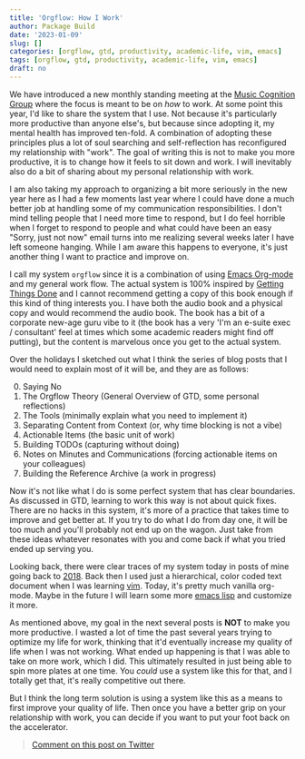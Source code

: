 ```yaml
---
title: 'Orgflow: How I Work'
author: Package Build
date: '2023-01-09'
slug: []
categories: [orgflow, gtd, productivity, academic-life, vim, emacs]
tags: [orgflow, gtd, productivity, academic-life, vim, emacs]
draft: no
---
```


We have introduced a new monthly standing meeting at the [Music Cognition Group](https://www.mcg.uva.nl/) where the focus is meant to be on _how_ to work.
At some point this year, I'd like to share the system that I use.
Not because it's particularly more productive than anyone else's, but because since adopting it, my mental health has improved ten-fold.
A combination of adopting these principles plus a lot of soul searching and self-reflection has reconfigured my relationship with "work".
The goal of writing this is not to make you more productive, it is to change how it feels to sit down and work.
I will inevitably also do a bit of sharing about my personal relationship with work.

I am also taking my approach to organizing a bit more seriously in the new year here as I had a few moments last year where I could have done a much better job at handling some of my communication responsibilities.
I don't mind telling people that I need more time to respond, but I do feel horrible when I forget to respond to people and what could have been an easy "Sorry, just not now" email turns into me realizing several weeks later I have left someone hanging.
While I am aware this happens to everyone, it's just another thing I want to practice and improve on.

I call my system `orgflow` since it is a combination of using [Emacs Org-mode](https://orgmode.org/) and my general work flow.
The actual system is 100% inspired by [Getting Things Done](https://gettingthingsdone.com/what-is-gtd/) and I cannot recommend getting a copy of this book enough if this kind of thing interests you.
I have both the audio book and a physical copy and would recommend the audio book.
The book has a bit of a corporate new-age guru vibe to it (the book has a very 'I'm an e-suite exec / consultant' feel at times which some academic readers might find off putting), but the content is marvelous once you get to the actual system.

Over the holidays I sketched out what I think the series of blog posts that I would need to explain most of it will be, and they are as follows:

0. Saying No 
1. The Orgflow Theory (General Overview of GTD, some personal reflections)
2. The Tools (minimally explain what you need to implement it)
3. Separating Content from Context (or, why time blocking is not a vibe)
4. Actionable Items (the basic unit of work)
5. Building TODOs (capturing without doing) 
6. Notes on Minutes and Communications (forcing actionable items on your colleagues)
7. Building the Reference Archive (a work in progress)

Now it's not like what I do is some perfect system that has clear boundaries.
As discussed in GTD, learning to work this way is not about quick fixes.
There are no hacks in this system, it's more of a practice that takes time to improve and get better at.
If you try to do what I do from day one, it will be too much and you'll probably not end up on the wagon. 
Just take from these ideas whatever resonates with you and come back if what you tried ended up serving you. 

Looking back, there were clear traces of my system today in posts of mine going back to [2018](https://davidjohnbaker.rbind.io/posts/2018-04-09-to-dos-and-boundaries/to-dos-and-boundaries/).
Back then I used just a hierarchical, color coded text document when I was learning [vim](https://www.vim.org/). 
Today, it's pretty much vanilla org-mode.
Maybe in the future I will learn some more [emacs lisp](https://www.gnu.org/software/emacs/manual/html_node/eintr/) and customize it more.

As mentioned above, my goal in the next several posts is **NOT** to make you more productive. 
I wasted a lot of time the past several years trying to optimize my life for work, thinking that it'd eventually increase my quality of life when I was not working.
What ended up happening is that I was able to take on more work, which I did.
This ultimately resulted in just being able to spin more plates at one time.
You _could_ use a system like this for that, and I totally get that, it's really competitive out there. 

But I think the long term solution is using a system like this as a means to first improve your quality of life.
Then once you have a better grip on your relationship with work, you can decide if you want to put your foot back on the accelerator. 

> [Comment on this post on Twitter]()
